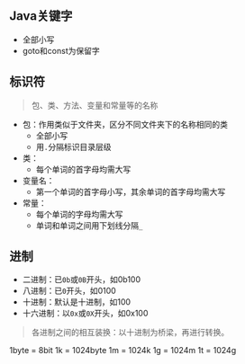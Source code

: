 ## Java关键字

- 全部小写
- goto和const为保留字

## 标识符

>包、类、方法、变量和常量等的名称

- 包：作用类似于文件夹，区分不同文件夹下的名称相同的类
    + 全部小写
    + 用`.`分隔标识目录层级
- 类：
    + 每个单词的首字母均需大写
- 变量名：
    + 第一个单词的首字母小写，其余单词的首字母均需大写
- 常量：
    + 每个单词的字母均需大写
    + 单词和单词之间用下划线分隔`_`

## 进制

- 二进制：已`0b`或`0B`开头，如0b100
- 八进制：已`0`开头，如0100
- 十进制：默认是十进制，如100
- 十六进制：以`0x`或`0X`开头，如0x100

>各进制之间的相互装换：以十进制为桥梁，再进行转换。

1byte = 8bit
1k = 1024byte
1m = 1024k
1g = 1024m
1t = 1024g







